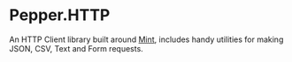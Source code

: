 # Pepper.HTTP

An HTTP Client library built around [Mint](https://github.com/elixir-mint/mint), includes handy utilities for making JSON, CSV, Text and Form requests.

